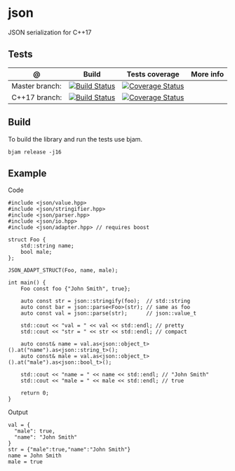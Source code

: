 # json
JSON serialization for C++17

## Tests

@               | Build         | Tests coverage | More info
----------------|-------------- | -------------- |-----------
Master branch:  | [![Build Status](https://travis-ci.org/octopus-prime/json.svg?branch=master)](https://travis-ci.org/octopus-prime/json?branch=master) | [![Coverage Status](https://coveralls.io/repos/github/octopus-prime/json/badge.svg?branch=master)](https://coveralls.io/github/octopus-prime/json?branch=master)
C++17 branch:  | [![Build Status](https://travis-ci.org/octopus-prime/json.svg?branch=c%2B%2B17)](https://travis-ci.org/octopus-prime/json?branch=c%2B%2B17) | [![Coverage Status](https://coveralls.io/repos/github/octopus-prime/json/badge.svg?branch=c%2B%2B17)](https://coveralls.io/github/octopus-prime/json?branch=c%2B%2B17)

## Build

To build the library and run the tests use bjam.

```
bjam release -j16
```

## Example

Code

```
#include <json/value.hpp>
#include <json/stringifier.hpp>
#include <json/parser.hpp>
#include <json/io.hpp>
#include <json/adapter.hpp> // requires boost

struct Foo {
    std::string name;
    bool male;
};

JSON_ADAPT_STRUCT(Foo, name, male);

int main() {
    Foo const foo {"John Smith", true};

    auto const str = json::stringify(foo);  // std::string
    auto const bar = json::parse<Foo>(str); // same as foo
    auto const val = json::parse(str);      // json::value_t

    std::cout << "val = " << val << std::endl; // pretty
    std::cout << "str = " << str << std::endl; // compact

    auto const& name = val.as<json::object_t>().at("name").as<json::string_t>();
    auto const& male = val.as<json::object_t>().at("male").as<json::bool_t>();

    std::cout << "name = " << name << std::endl; // "John Smith"
    std::cout << "male = " << male << std::endl; // true

    return 0;
}
```

Output

```
val = {
  "male": true,
  "name": "John Smith"
}
str = {"male":true,"name":"John Smith"}
name = John Smith
male = true
```
